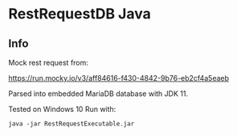 # RestRequestDB Java

## Info

Mock rest request from:

https://run.mocky.io/v3/aff84616-f430-4842-9b76-eb2cf4a5eaeb

Parsed into embedded MariaDB database with JDK 11.

Tested on Windows 10
Run with:

```
java -jar RestRequestExecutable.jar
```
